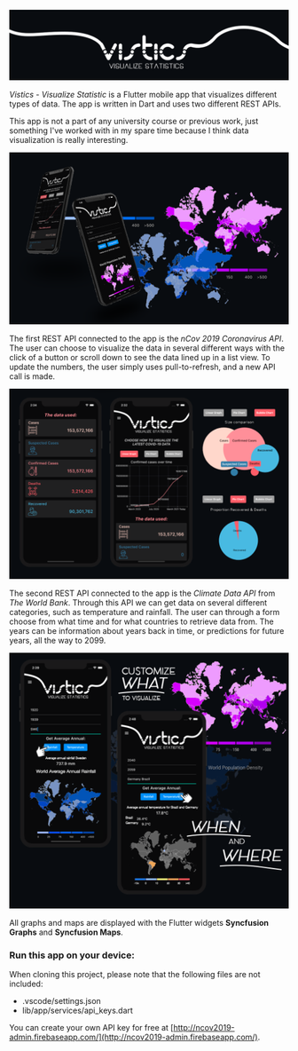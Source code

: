 ![image 1](assets/images/readme/header.png)
 
*Vistics - Visualize Statistic* is a Flutter mobile app that visualizes different types of data. The app is written in Dart and uses two different REST APIs.
 
This app is not a part of any university course or previous work, just something I've worked with in my spare time because I think data visualization is really interesting.
 
![image 2](assets/images/readme/intro.png)
 
The first REST API connected to the app is the *nCov 2019 Coronavirus API*. The user can choose to visualize the data in several different ways with the click of a button or scroll down to see the data lined up in a list view. To update the numbers, the user simply uses pull-to-refresh, and a new API call is made.
 
![image 3](assets/images/readme/ncov.png)
 
The second REST API connected to the app is the *Climate Data API* from *The World Bank*. Through this API we can get data on several different categories, such as temperature and rainfall. The user can through a form choose from what time and for what countries to retrieve data from. The years can be information about years back in time, or predictions for future years, all the way to 2099.
 
![image 4](assets/images/readme/climate.png)
 
All graphs and maps are displayed with the Flutter widgets **Syncfusion Graphs** and **Syncfusion Maps**.
 
 
 
### Run this app on your device:
When cloning this project, please note that the following files are not included:
- .vscode/settings.json
- lib/app/services/api_keys.dart
 
You can create your own API key for free at [http://ncov2019-admin.firebaseapp.com/](http://ncov2019-admin.firebaseapp.com/).